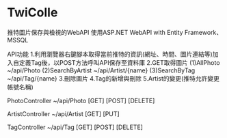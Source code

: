 # TwiColle
推特圖片保存與檢視的WebAPI
使用ASP.NET WebAPI with Entity Framework、MSSQL

API功能
  1.利用瀏覽器右鍵腳本取得當前推特的資訊(網址、時間、圖片連結等)加入自定義Tag後，以POST方法呼叫API保存至資料庫
  2.GET取得圖片
    (1)AllPhoto             ~/api/Photo
    (2)SearchByArtist       ~/api/Artist/{name}
    (3)SearchByTag          ~/api/Tag/{name}
  3.刪除圖片
  4.Tag的新增與刪除
  5.Artist的變更(推特允許變更帳號名稱)
  
PhotoController
~/api/Photo
[GET]
[POST]
[DELETE]

ArtistController
~/api/Artist
[GET]
[PUT]

TagController
~/api/Tag
[GET]
[POST]
[DELETE]

